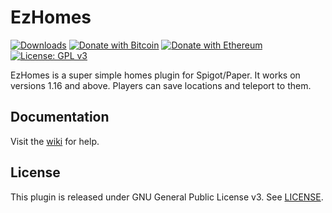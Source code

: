 # EzHomes
[![Downloads](https://img.shields.io/github/downloads/hyperdefined/EzHomes/total?logo=github)](https://github.com/hyperdefined/EzHomes/releases) [![Donate with Bitcoin](https://en.cryptobadges.io/badge/micro/1F29aNKQzci3ga5LDcHHawYzFPXvELTFoL)](https://en.cryptobadges.io/donate/1F29aNKQzci3ga5LDcHHawYzFPXvELTFoL) [![Donate with Ethereum](https://en.cryptobadges.io/badge/micro/0x0f58B66993a315dbCc102b4276298B5Ff8895F41)](https://en.cryptobadges.io/donate/0x0f58B66993a315dbCc102b4276298B5Ff8895F41) [![License: GPL v3](https://img.shields.io/badge/License-GPLv3-blue.svg)](https://www.gnu.org/licenses/gpl-3.0)

EzHomes is a super simple homes plugin for Spigot/Paper. It works on versions 1.16 and above. Players can save locations and teleport to them.

## Documentation
Visit the [wiki](https://github.com/hyperdefined/EzHomes/wiki) for help.

## License
This plugin is released under GNU General Public License v3. See [LICENSE](https://github.com/hyperdefined/EzHomes/blob/master/LICENSE).
